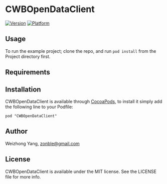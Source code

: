 # CWBOpenDataClient

[![Version](http://cocoapod-badges.herokuapp.com/v/CWBOpenDataClient/badge.png)](http://cocoadocs.org/docsets/CWBOpenDataClient)
[![Platform](http://cocoapod-badges.herokuapp.com/p/CWBOpenDataClient/badge.png)](http://cocoadocs.org/docsets/CWBOpenDataClient)

## Usage

To run the example project; clone the repo, and run `pod install` from
the Project directory first.

## Requirements

## Installation

CWBOpenDataClient is available through
[CocoaPods](http://cocoapods.org), to install it simply add the
following line to your Podfile:

    pod "CWBOpenDataClient"

## Author

Weizhong Yang, zonble@gmail.com

## License

CWBOpenDataClient is available under the MIT license. See the LICENSE
file for more info.
